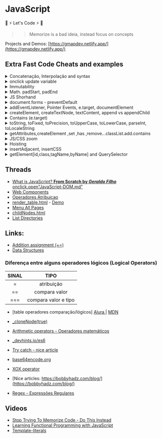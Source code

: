 # JavaScript

:rocket: :zap: Let's Code :zap: :rocket:

> > Memorize is a bad ideia, instead focus on concepts

Projects and Demos: [https://gmapdev.netlify.app/](https://gmapdev.netlify.app/)

## Extra Fast Code Cheats and examples

<details>
<summary>Concatenação, Interpolação and syntax</summary>
From scratch aspas 'simples' ou "dupla" tanto faz, contudo dependendo do cenário há algunas peculiaridades

```js
console.log("I'm Geraldo");
console.log("I'm Geraldo"); // precisa usar a barra invertida \

//📌descatar palavra
console.log('TypeScript é uma "linguagem" de programação');
console.log('TypeScript é uma "linguagem" de programação');

console.log("It's a new game");
//📌usando barra
console.log("It's a new game");
console.log("TypeScript é uma 'linguagem' de programação");

//alguns e.g via https://blog.matheuscastiglioni.com.br/string-em-javascript-com-aspas-simples-ou-duplas/
```

```js
let name = "Geraldo";
console.log("Eu sou", name);

// Concatenando - operador +
console.log('Eu sou ' +name);
console.log("Eu sou " +name);
console.log("Eu sou " +name + 'e tenho ' + age + ' anos');

// ES6 template string
console.log(`grace accent ${name} and ${age}`);  // interpolation sem concatenação

("Ola") apenas no console.log show infos F12

//converter valores em string - consulte toString() nesse README ou String(n) em https://ricardo-reis.medium.com/strings-dd656f371ff3

/*
Comparando strings
Para comparar duas strings, use os operadores > , >= , < , <= e ==.
*/
console.log("a" < "A"); //false

```

### syntax / sintaxe

```js
semicolon ;
comma ,
parentheses()
braces {} - chaves
square brackets [] - colchetes
```

### multiple var/let/const

```js
//ES6
let [cont, start] = [0, 10];
let = [name, age] = ["Geraldo", 30];

let a, b;
a = 4;
b = 3;
console.log(a + b);

const rua = "a",
  cidade = "b",
  sim = "sd";

// old
var eu = "Ge",
  filho = "a",
  agr = "now";
console.log(eu, filho, agr);
```

</details>

<details>
<summary>onclick update variable</summary>

```js
//html
  <button onclick="add()">Add</button>
  <span id="num"></span>

//js
let sum = 0;
let num = document.getElementById("num");
function add(){
  sum = sum +1;
  num.innerHTML = sum; //update variable
}

//short by gmap
let start = 0;
function add(){
document.getElementById("num").innerHTML = start = start +1;
// ou usar++ document.getElementById("num").innerHTML = start++;
}

//short by gmap recuperando o valor da var diretamente no DOM succinct way

const add = () => {
let num = document.getElementById("num");
num.innerHTML = +num.innerHTML + 1;
//num.innerHTML = parseInt(num.innerHTML) +1;
}

// this
  <p style="cursor: pointer">0</p>
document.querySelector("p").onclick = function () {
  this.innerHTML = +this.innerHTML + 1;
};


```

</details>

<details>
<summary>Immutability</summary>

[immutability.html](https://geraldotech.github.io/DevMap/JavaScript/assets/immutability.html)  
[immutability.js](./assets/string_immutability.js)

</details>

<details>
<summary>Math. padStart, padEnd</summary>

```js
Math //https://developer.mozilla.org/en-US/docs/Web/JavaScript/Reference/Global_Objects/Math
//recomendo ler http://devfuria.com.br/javascript/numeros-aleatorios/
Math.round = arredonda para cima ou para baixo
Math.ceil = arredonda sempre para cima
Math.floor = arredonda para baixo
Math.pow(2,16)
 function po(a,b){
         return console.log(Math.pow(a,b));
     }

//gerar números randômicos
Math.random();
Math.floor(Math.random() * 10); // 0 - 10
Math.floor(Math.random() * 5 +1); // 0 - 5

Math.PI

//📌Math.max() returns the number with the highest value:
const a = [1,2,3,4];
console.log(Math.max(...a));

const ages = [12, 3234, 54, 34];
console.log(Math.max(1, 2, 3, 4)); //4
console.log(Math.max(ages)); // NaN
console.log(Math.max(...ages)); //3234

//📌usando apply:null
const num = [1,2,3,4];
console.log(Math.max.apply(null, num));

//📌 for of by gmap
const arr = [1,2,3,4];
let n = ''
for(const i of arr){
  n = Math.max(i);
}
console.log(n); //4

/*
padStart - define o tamanho minimo, e adiciona um complemento caso não tenha o mínimo
padStart or end se baseia em dois parâmetros:

- padLength
- padString - opcional , suporta string/number
*/

let str = "1234".padStart(10,"*");
console.log(str);

let cpf = "083".padStart(11,0);
console.log(cpf);


// padEnd() e.g string truncada
let str2 = "1234567".padEnd(10,"Hello");
console.log(str2);
```

</details>

<details>
<summary>JS Shorhand</summary>

```js
//shorhand
const get = function (id) {
  return document.getElementById(id);
};
const query = function (id) {
  return document.querySelector(id);
};

//
const log = function (...id) {
  console.log(id);
};
//
const l = (...a) => console.log(a);
//
const log = console.log.bind(document);
log(5 + 5, "hello");

input = query("input");
input.addEventListener("input", function () {
  const str = +this.value;
  console.log(str.toString(16));
  get("res").innerText = str.toString(2);
  get("hex").innerText = str.toString(16);
});

// Shorhand for getElementById

//function
const get = function (id) {
  return document.getElementById(id);
};
get("root").textContent = "Hello World!";

//arrow function
const get2 = (a) => {
  return document.getElementById(a);
};
get2("root");

const log = (x) => {
  console.log(x);
};
```

</details>

<details>
<summary>document.forms - preventDefault</summary>
<a href="./assets/thread/forms.md">forms.md</a>

</details>
<details>
<summary>addEventListener, Pointer Events, e.target, documentElement</summary>

DOM Events access [JavaScript-DOM.md](./assets/JavaScript-DOM.md#dom---events)

```js
//Register the addEventListener🔹
document.addEventListener("click", function () {
  console.log("click");
});
//🔹
const root = document.documentElement;

root.addEventListener("click", myfun);

function myfun() {
  console.log("click");
}
//🔹
const rootEl = document.documentElement;

const myfunction = () => {
  console.log("click");
};

rootEl.addEventListener("click", myfunction);


//👉 Get html content
<p id="foo">JavaScript</p>
const p = document.getElementById("foo");
console.log(p); //check output on console

//👉 PointerEvent direct
<p id="bar">TypeScript</p>
document.getElementById("bar").addEventListener("click", function(event){
    console.log(event); //check output on console
});

//👉PointerEvent usando `var` não precisa do event(e).target pode chamar a const direto

 <p id="bar">TypeScript</p>
const p = document.getElementById("bar");
p.addEventListener("click", function(e){
     console.log(p.id);  //bar
});

//👉 Target com custom Attr like "data";
 <p id="bar" data="eu">TypeScript</p>
console.log(p.getAttribute("data")); //eu
console.log(e.target.getAttribute("data")); //eu
console.log(e.target.attributes.data.value); //get value of Attr data

//👉 Target com custom Attr like "itemtype";
 <li class="menu" itemtype="tip">Steak</li>
 console.log(e.target.attributes.itemtype.value); //tip

//👉addEventListener: click -  target
document.getElementById("bar").addEventListener("click", function(event){
    console.log(event.target); //  <p id="bar">TypeScript</p>
});

//👉addEventListener: input - captura o input em realtime
 document.querySelector("input").addEventListener("input", function(e){
   console.log(e);
 });
//👉addEventListener: change
 document.querySelector("input[type='checkbox']").addEventListener("change", function(e){
   console.log(e);
 });

console.log(event.target.id); //bar
console.log(event.target.getAttribute("data")); //eu
console.log(event.target.value); //only for input radio/checkbox


//👉documentElement - mousemove
document.documentElement.addEventListener("mousemove", function(e){
    console.log(e);
});

//👉documentElement
const rootElement = document.documentElement;
console.log(rootElement);


//👉eventListener_mouseMove

//html
<div id="OutDataX"></div>
<div id="OutDataY"></div>

//js
const get = (el) => {return document.getElementById(el)};

document.addEventListener("mousemove", function(event){
    console.log(event);
    get("OutDataX").innerHTML = `X: ${event.clientX}`;
    if(event.clientX === 50) alert('50!');
    get("OutDataY").innerHTML = `Y: ${event.clientY}`;
});

//👉target vs currentTarget

<ul>
      <li>A</li>
      <li>B</li>
      <li>C</li>
      <li>Z</li>
</ul>

const el = document.querySelector("ul");
    el.addEventListener("click", function(e){
      console.log(e.currentTarget);  // <ul>
      console.log(e.target); // <li>
    });
```

[currentTarget_background_SVG.html](https://geraldotech.github.io/DevMap/JavaScript/assets/thread/currentTarget_background_SVG.html)

</details>

<details>
<summary>createElement, createTextNode, textContent, append vs appendChild</summary>

[Moved to: Learn DOM Manipulation In 18 Minutes](https://github.com/geraldotech/DevMap/blob/main/JavaScript/assets/thread/Learn-DOM-Manipulation/main.js)

```js

# Images👇

//createElements
div = document.createElement("div");
img = document.createElement("img");
img.setAttribute("src", "http://smartdicastutorial.appspot.com/images/6d88733c461.jpg");
img.setAttribute("alt", "img test");

//appendChild
div.appendChild(img);

//appendChild body
document.body.appendChild(div);

# Images 2 Template Alternative

   const btn = document.querySelector("button");
   btn.onclick = function(){
    re.innerHTML += `<img src="http://smartdicastutorial.appspot.com/images/6d88733c461.jpg"/>`
   }

//onclick classList
document.addEventListener('click', function(){
img.classList.add('meuimg');
});

# Images 3
//create img -loop-img-button-click
//html
 <button onclick=
  "show_image('https://www.w3schools.com/jsref/klematis.jpg',
               500,
               500,
               'Google Logo');">Add Google Logo</button>

//js
    function show_image(src, width, height, alt) {
      var img = document.createElement("img");
      img.src = src;
      img.width = width;
      img.height = height;
      img.alt = alt;

      // This next line will just add it to the <body> tag
      document.body.appendChild(img);
  };

```

</details>

<details>
<summary>Contains (e.target)</summary>
<a href="https://codepen.io/geraldopcf/pen/yLKZROJ" target="_blank">CodePen</a>

```html and css
<div
  id="mydiv"
  style="width: 100px;height: 100px;background-color: blue;"
></div>

div { margin: auto; padding: 1em; max-width: 6em; background: rgba(0, 0, 0, .2);
text-align: center; }
```

```js
var mydiv = document.getElementById("mydiv");

document.addEventListener("click", function (e) {
  var inside = mydiv.contains(e.target);
  if (inside) {
    alert("click inside");
  } else {
    alert("click outsite");
  }
});
```

[contains-e-target.html](./assets/thread/contains-e-target.html) - [Demo](https://geraldotech.github.io/DevMap/JavaScript/assets/thread/contains-e-target.html)

</details>

<details>
<summary>toString, toFixed, toPrecision, toUpperCase, toLowerCase, parseInt, toLocaleString</summary>
<a href="https://codepen.io/geraldopcf/pen/PoRVXQB" target="_blank">CodePen</a>

```html
<h2>toString converter</h2>
<form>
  <label for="number">Number:</label>
  <input type="number" />
</form>
<div>Binary: <span id="res"></span></div>
<div>Hex: <span id="hex"></span></div>
```

```js
//toFixed depois da virgula
console.log(Math.PI.toFixed(2)); // 3.14

//toPrecision
console.log(Math.PI.toPrecision(2)); //3.1

//toUpperCase and toLowerCase
let firtName = "Geraldo";
console.log(firtName.toUpperCase()); //GERALDO
console.log(firtName.toLocaleUpperCase()); //GERALDO

/*
The locale is based on the language settings of the browser.

Generally, this method returns the same result as the toLowerCase() method. However, for some locales, where language conflict with the regular Unicode case mappings occurs (such as Turkish), the results may vary.
*/

console.log(firtName.toLowerCase()); //geraldo
console.log(firtName.toLocaleLowerCase()); //geraldo

//toString
//https://linuxhint.com/javascript-tostring-method/
let age = 29;
console.log(typeof age); //number

let aget = age.toString();
console.log(typeof aget); //now is a string

// decimal to binary
(2022).toString(2); // '11111100110'

//parseInt binary to decimal
parseInt(1111, 2); // 15

//convert to base(2) binary
const ipnumber = [192, 168, 100, 200];
let binary = ipnumber.map((value) => value.toString(2));
console.log(binary); //[ '11000000', '10101000', '1100100', '11001000' ]

//Also support base(8) octal , base(16) hexadecimal

//Moedas
//https://franciscochaves.com.br/blog/formatacao-de-moedas-em-javascript
var atual = 600.0;
var saldo = 2000;

var f = atual.toLocaleString("pt-BR", { style: "currency", currency: "BRL" });
var g = saldo.toLocaleString("pt-BR", { style: "currency", currency: "BRL" });
console.log(f); //R$ 600,00
console.log(g); //R$ 2.000,00
```

</details>

<details>
<summary>getAttributes,createElement ,set ,has ,remove...classList.add.contains</summary>

- 1 [createAttr,getAttr,removeAttr](./assets/thread/create_get_remove_Attribute.html) - [Demo](https://geraldotech.github.io/DevMap/JavaScript/assets/thread/create_get_remove_Attribute.html)
- 2 [hasAttribute_setAttribute](./assets/thread/hasAttribute_setAttribute.html) - [Demo](https://geraldotech.github.io/DevMap/JavaScript/assets/thread/hasAttribute_setAttribute.html)
- 3 [setAttribute_vs_classList](./assets/thread/setAttribute_vs_classList.html) - [Demo](https://geraldotech.github.io/DevMap/JavaScript/assets/thread/setAttribute_vs_classList.html)
- 4 [createElements_add_delete-App- TodoList](./assets/thread/createElements_add_delete.html) - [Demo](https://geraldotech.github.io/DevMap/JavaScript/assets/thread/createElements_add_delete.html)
- 5 [createElements_add_delete_template_literal_add_assigment](./assets/thread/createElements_add_delete_template_literal_add_assigment.html) - [Demo](https://geraldotech.github.io/DevMap/JavaScript/assets/thread/createElements_add_delete_template_literal_add_assigment.html)

</details>

<details>
<summary>JS/CSS zoom</summary>

```js
document.body.style.zoom="150%";

//css
body{
  zoom:150%;
  }
```

</details>

<details>
<summary>Hoisting</summary>
<a href="https://github.com/geraldotech/DevMap/tree/main/TypeScript#hoisting" target="_blank">checkout this thread</a>

</details>

<details>
<summary>insertAdjacent, insertCSS</summary>

```html
<h1 id="foo">hello</h1>
<hr />
<h1 id="el">Element</h1>
<hr />
<footer id="vue" style="color:red">
  <p>footer</p>
</footer>
<button
  onclick="document.getElementById('el').insertAdjacentElement('afterbegin', document.getElementById('vue'))"
>
  Move
</button>
<!--inline hardcore-->
```

```js
/*
insertAdjacentHtml() is used to insert html code.
https://developer.mozilla.org/en-US/docs/Web/API/Element/insertAdjacentHTML
dependendo da posição pode herdar os attributes!

<!-- beforebegin -->
<p>
  <!-- afterbegin -->
  foo
  <!-- beforeend -->
</p>
<!-- afterend -->
*/

const foo = document.getElementById("foo");
foo.insertAdjacentHTML("beforebegin", "<b>Hiii</b>");
foo.insertAdjacentHTML("beforeend", "<b>Hiii</b>");

/*
insertAdjacentElement() is used to insert an element which is already in the DOM. You can get this element with getElementById() for example.
*/
//move footer to

function moveel() {
  const vue = document.getElementById("vue");
  document.getElementById("el").insertAdjacentElement("afterbegin", vue);
}
```

```js
// Write css inside JavaScript 1.0
document.head.innerHTML += `
    <style>
      img{ 
        width: 20%;
      }
      div{
       display: flex;
       height: 100vh;
       justify-content: center;
       align-items: center;
       flex-direction: column;
      }
    </style>
    `;

//2.0
const style = document.createElement("style");
style.textContent = "h1 { background-color: red; }";
document.head.appendChild(style);

//3.0 - external
document.head.insertAdjacentHTML(
  "beforeend",
  "<link rel=stylesheet href=/foo.css>"
);
```

</details>

<details>
<summary>getElement[id,class,tagName,byName] and QuerySelector</summary>

[idClasstagNamebyNameQuerySelector.md](./assets/thread/getElements_idClasstagNameQuerySelector.md)

</details>

## Threads

- [What is JavaScript? **From Scratch by _Geraldo Filho_** onclick.open"JavaScript-DOM.md"](./assets/thread/JavaScript-DOM.md)
- [Web Components](./assets/thread/Web-Components)
- <a href="./assets/thread/Operadores-Atribuicao.md" target="_blank">Operadores Atribuicao</a>
- [render_table.html](./assets/thread/render_table_json.html) - <a href="https://geraldotech.github.io/DevMap/JavaScript/assets/thread/render_table_json.html" target="_blank">Demo</a>
- [Menu All Pages](./assets/thread/Menu_All_pages.md)
- [childNodes.html](./assets/thread/childNodes.html)
- [List Directories](./assets/thread/List_directories)

## Links:

- <a href="https://geraldotech.github.io/DevMap/JavaScript/assets/thread/Addition_assignment.html" target="_blank">Addition assignment (+=)</a>
- <a href="https://developer.mozilla.org/pt-BR/docs/Web/JavaScript/Data_structures">Data Structures</a>

### Diferença entre alguns operadores lógicos (Logical Operators)

| SINAL |         TIPO         |
| :---: | :------------------: |
|   =   |      atribuição      |
|  ==   |    compara valor     |
|  ===  | compara valor e tipo |

- [table operadores comparação/lógicos] <a href="https://www.alura.com.br/artigos/operadores-matematicos-em-javascript" target="_blank">Alura </a> | <a href="https://developer.mozilla.org/en-US/docs/Web/JavaScript/Guide/Expressions_and_Operators#comparison_operators">MDN</a>

- <a href="https://www.w3schools.com/jsref/tryit.asp?filename=tryjsref_node_clonenode2" target="_blank">\_cloneNode(true)</a>
- <a href="https://developer.mozilla.org/en-US/docs/Learn/JavaScript/First_steps/Math#arithmetic_operators" target="_blank">Arithmetic operators - Operadores matemáticos</a>
- <a href="https://devhints.io/es6" target="_blank">\_devhints.io/es6</a>
- <a href="https://ricardo-reis.medium.com/try-catch-tratando-erros-no-javascript-91bcce0b93ae" target="_blank">Try catch - nice article</a>
- <a href="https://www.base64encode.org/">base64encode.org</a>
- <a href="https://twitter.com/ATechAjay/status/1606115109842976768">XOX operator</a>
- [Nice articles: https://bobbyhadz.com/blog/](https://bobbyhadz.com/blog/)
- [Regex - Expressões Regulares](./assets/thread/Regex/README.md)

## Videos

- [Stop Trying To Memorize Code - Do This Instead](https://www.youtube.com/watch?v=vP2MNhC_Igw&list=PL_VP_qub8HfIva3X7o4FbRqoqg9K-s8z4&index=1)
- [Learning Functional Programming with JavaScript](https://www.youtube.com/watch?v=e-5obm1G_FY)
- [Template-literals](https://css-tricks.com/template-literals/)
